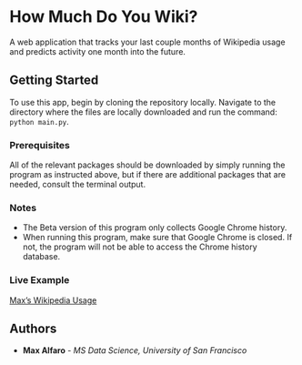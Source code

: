 # How Much Do You Wiki?

A web application that tracks your last couple months of Wikipedia usage and predicts activity one month into the future. 

## Getting Started

To use this app, begin by cloning the repository locally. Navigate to the directory where the files are locally downloaded and run the command: `python main.py`. 

### Prerequisites

All of the relevant packages should be downloaded by simply running the program as instructed above, but if there are additional packages that are needed, consult the terminal output. 

### Notes
* The Beta version of this program only collects Google Chrome history.
* When running this program, make sure that Google Chrome is closed. If not, the program will not be able to access the Chrome history database.

### Live Example
[Max’s Wikipedia Usage](mdalfaro.github.io/)

## Authors

* **Max Alfaro** - *MS Data Science, University of San Francisco*

